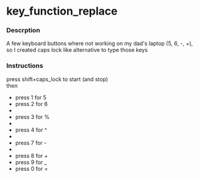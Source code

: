 # key_function_replace

<h3>Descrption</h3>
<p>A few keyboard buttons where not working on my dad's laptop (5, 6, -, +), so I created caps lock like alternative to type those keys</p>

<h3> Instructions</h3>
press shift+caps_lock to start (and stop) <br> then
<ul>
  <li>
press 1 for 5
    </li>
  <li>
  press 2 for 6</li>
  <li>
    
  <li>
  press 3 for %</li>
  <li>
  
  <li>
  press 4 for ^</li>
  <li>
  
  <li>
  press 7 for -</li>
  <li>
  
  <li>
  press 8 for +</li>
  <li>
    press 9 for _
    </li>
  <li>
    press 0 for =
    </li>
</ul>

